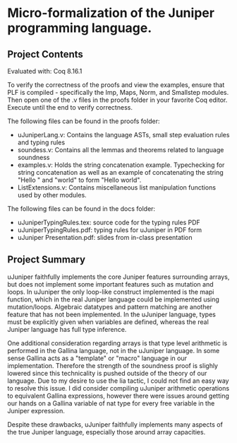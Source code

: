 # Micro-formalization of the Juniper programming language.

## Project Contents

Evaluated with: Coq 8.16.1

To verify the correctness of the proofs and view the examples, ensure that PLF is compiled - specifically the Imp, Maps, Norm, and Smallstep modules. Then open one of the .v files in the proofs folder in your favorite Coq editor. Execute until the end to verify correctness.

The following files can be found in the proofs folder:

* uJuniperLang.v: Contains the language ASTs, small step evaluation rules and typing rules
* soundess.v: Contains all the lemmas and theorems related to language soundness
* examples.v: Holds the string concatenation example. Typechecking for string concatenation as well as an example of concatenating the string "Hello " and "world" to form "Hello world".
* ListExtensions.v: Contains miscellaneous list manipulation functions used by other modules.

The following files can be found in the docs folder:

* uJuniperTypingRules.tex: source code for the typing rules PDF
* uJuniperTypingRules.pdf: typing rules for uJuniper in PDF form
* uJuniper Presentation.pdf: slides from in-class presentation

## Project Summary

uJuniper faithfully implements the core Juniper features surrounding arrays, but does not implement some important features such as mutation and loops. In uJuniper the only loop-like construct implemented is the mapi function, which in the real Juniper language could be implemented using mutation/loops. Algebraic datatypes and pattern matching are another feature that has not been implemented. In the uJuniper language, types must be explicitly given when variables are defined, whereas the real Juniper language has full type inference.

One additional consideration regarding arrays is that type level arithmetic is performed in the Gallina language, not in the uJuniper language. In some sense Gallina acts as a "template" or "macro" language in our implementation. Therefore the strength of the soundness proof is slighly lowered since this technicality is pushed outside of the theory of our language. Due to my desire to use the lia tactic, I could not find an easy way to resolve this issue. I did consider compiling uJuniper arithmetic operations to equivalent Gallina expressions, however there were issues around getting our hands on a Gallina variable of nat type for every free variable in the Juniper expression.

Despite these drawbacks, uJuniper faithfully implements many aspects of the true Juniper language, especially those around array capacities.